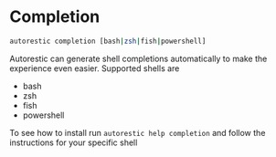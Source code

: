 # Completion

```bash
autorestic completion [bash|zsh|fish|powershell]
```

Autorestic can generate shell completions automatically to make the experience even easier.
Supported shells are

- bash
- zsh
- fish
- powershell

To see how to install run `autorestic help completion` and follow the instructions for your specific shell
